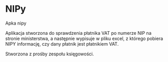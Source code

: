 # NIPy
Apka nipy


Aplikacja stworzona do sprawdzenia płatnika VAT po numerze NIP na stronie ministerstwa, a następnie wypisuje w pliku excel, z którego pobiera NIPY informację, czy dany płatnik jest płatnikiem VAT.

Stworzona z prośby zespołu księgowości.
